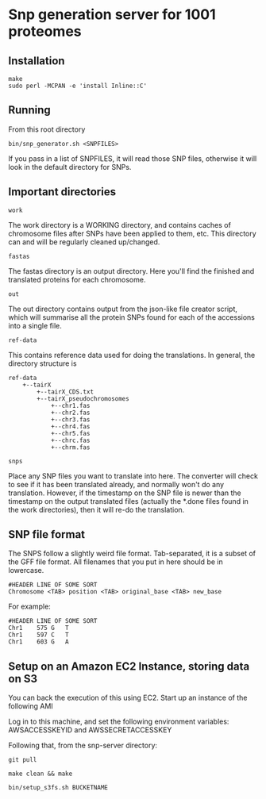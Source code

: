 # Snp generation server for 1001 proteomes #

## Installation ##

    make
    sudo perl -MCPAN -e 'install Inline::C'

## Running ##

From this root directory
    
    bin/snp_generator.sh <SNPFILES>
    
If you pass in a list of SNPFILES, it will read those SNP files, otherwise it will look in
the default directory for SNPs.

## Important directories ##


    work

The work directory is a WORKING directory, and contains caches of chromosome files
after SNPs have been applied to them, etc. This directory can and will be regularly
cleaned up/changed.

    fastas

The fastas directory is an output directory. Here you'll find the finished and translated
proteins for each chromosome.

    out
    
The out directory contains output from the json-like file creator script, which will
summarise all the protein SNPs found for each of the accessions into a single file.

    ref-data
    
This contains reference data used for doing the translations. In general, the directory structure is

    ref-data
        +--tairX
            +--tairX_CDS.txt
            +--tairX_pseudochromosomes
                +--chr1.fas
                +--chr2.fas
                +--chr3.fas
                +--chr4.fas
                +--chr5.fas
                +--chrc.fas
                +--chrm.fas

    snps

Place any SNP files you want to translate into here. The converter will check to see if it has been
translated already, and normally won't do any translation. However, if the timestamp on the SNP file
is newer than the timestamp on the output translated files (actually the *.done files found in the 
work directories), then it will re-do the translation.
    
## SNP file format ##

The SNPS follow a slightly weird file format. Tab-separated, it is a subset of the GFF file format.
All filenames that you put in here should be in lowercase.

    #HEADER LINE OF SOME SORT
    Chromosome <TAB> position <TAB> original_base <TAB> new_base
    
For example:

    #HEADER LINE OF SOME SORT
    Chr1	575	G	T
    Chr1	597	C	T
    Chr1	603	G	A

## Setup on an Amazon EC2 Instance, storing data on S3 ##

You can back the execution of this using EC2. Start up an instance of the following AMI

Log in to this machine, and set the following environment variables: AWSACCESSKEYID and AWSSECRETACCESSKEY

Following that, from the snp-server directory:

    git pull
    
    make clean && make

    bin/setup_s3fs.sh BUCKETNAME
    